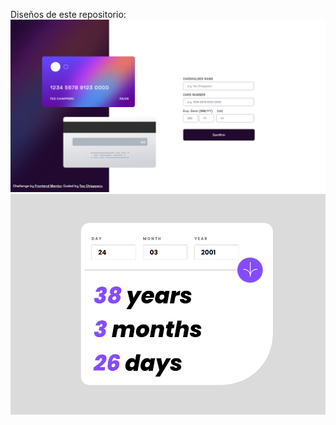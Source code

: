 Diseños de este repositorio:
![Final code](./design/final.png)
![Final code](./design/final-card.png)